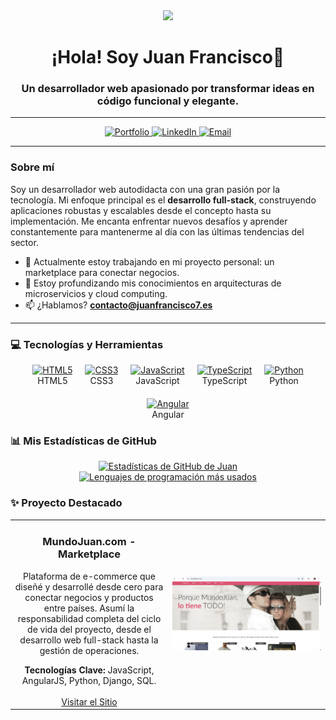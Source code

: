 
<div id="header" align="center">
  <img src="https://media.giphy.com/media/M9gbBd9nbDrOTu1Mqx/giphy.gif" width="100"/>
  <h1 align="center">¡Hola! Soy Juan Francisco👋</h1>
  <h3 align="center">Un desarrollador web apasionado por transformar ideas en código funcional y elegante.</h3>
</div>


<hr/>

<div align="center">
  <a href="https://www.juanfranciscobencomochacin.com/" target="_blank">
    <img src="https://img.shields.io/badge/Mi%20Portfolio-Web-blue?style=for-the-badge&logo=google-chrome&logoColor=white" alt="Portfolio">
  </a>
  <a href="www.linkedin.com/in/juan-francisco-bencomo-chacin-9aa261225" target="_blank">
    <img src="https://img.shields.io/badge/LinkedIn-0077B5?style=for-the-badge&logo=linkedin&logoColor=white" alt="LinkedIn">
  </a>
  <a href="mailto:contacto@juanfrancisco7.es">
    <img src="https://img.shields.io/badge/Email-D14836?style=for-the-badge&logo=gmail&logoColor=white" alt="Email">
  </a>
</div>

---

### Sobre mí

Soy un desarrollador web autodidacta con una gran pasión por la tecnología. Mi enfoque principal es el **desarrollo full-stack**, construyendo aplicaciones robustas y escalables desde el concepto hasta su implementación. Me encanta enfrentar nuevos desafíos y aprender constantemente para mantenerme al día con las últimas tendencias del sector.

- 🔭 Actualmente estoy trabajando en mi proyecto personal: un marketplace para conectar negocios.
- 🌱 Estoy profundizando mis conocimientos en arquitecturas de microservicios y cloud computing.
- 📫 ¿Hablamos? **contacto@juanfrancisco7.es**

---

### 💻 Tecnologías y Herramientas

<div style="display: flex; justify-content: center; flex-wrap: wrap; gap: 20px;">
  <div style="text-align: center;">
    <a href="https://developer.mozilla.org/en-US/docs/Glossary/HTML5">
      <img src="https://raw.githubusercontent.com/danielcranney/readme-generator/main/public/icons/skills/html5-colored.svg" width="48" height="48" alt="HTML5" />
    </a>
    <br>HTML5
  </div>
  <div style="text-align: center;">
    <a href="https://www.w3.org/TR/CSS/">
      <img src="https://raw.githubusercontent.com/danielcranney/readme-generator/main/public/icons/skills/css3-colored.svg" width="48" height="48" alt="CSS3" />
    </a>
    <br>CSS3
  </div>
  <div style="text-align: center;">
    <a href="https://developer.mozilla.org/en-US/docs/Web/JavaScript">
      <img src="https://raw.githubusercontent.com/danielcranney/readme-generator/main/public/icons/skills/javascript-colored.svg" width="48" height="48" alt="JavaScript" />
    </a>
    <br>JavaScript
  </div>
  <div style="text-align: center;">
    <a href="https://www.typescriptlang.org/">
      <img src="https://raw.githubusercontent.com/danielcranney/readme-generator/main/public/icons/skills/typescript-colored.svg" width="48" height="48" alt="TypeScript" />
    </a>
    <br>TypeScript
  </div>
  <div style="text-align: center;">
    <a href="https://www.python.org/">
      <img src="https://raw.githubusercontent.com/danielcranney/readme-generator/main/public/icons/skills/python-colored.svg" width="48" height="48" alt="Python" />
    </a>
    <br>Python
  </div>
  <div style="text-align: center;">
    <a href="https://angular.io/">
      <img src="https://raw.githubusercontent.com/danielcranney/readme-generator/main/public/icons/skills/angular-colored.svg" width="48" height="48" alt="Angular" />
    </a>
    <br>Angular
  </div>
</div>

### 📊 Mis Estadísticas de GitHub

<p align="center">
  <a href="https://github.com/Juanfrancisco7" target="_blank">
    <img height="180em" src="https://github-readme-stats.vercel.app/api?username=Juanfrancisco7&show_icons=true&theme=tokyonight&hide_border=true&include_all_commits=true&count_private=true" alt="Estadísticas de GitHub de Juan" />
  </a>
  <a href="https://github.com/Juanfrancisco7" target="_blank">
    <img height="180em" src="https://github-readme-stats.vercel.app/api/top-langs/?username=Juanfrancisco7&layout=compact&langs_count=8&theme=tokyonight&hide_border=true" alt="Lenguajes de programación más usados" />
  </a>
</p>

### ✨ Proyecto Destacado

<table>
<tr>
<td width="50%">
<h3 align="center">MundoJuan.com - Marketplace</h3>
<div align="center">
<p>Plataforma de e-commerce que diseñé y desarrollé desde cero para conectar negocios y productos entre países. Asumí la responsabilidad completa del ciclo de vida del proyecto, desde el desarrollo web full-stack hasta la gestión de operaciones.</p>
<strong>Tecnologías Clave:</strong> JavaScript, AngularJS, Python, Django, SQL.
<br><br>
<a href="http://www.mundojuan.com" target="_blank">Visitar el Sitio</a>
</div>
</td>
<td width="50%">
<a href="http://www.mundojuan.com" target="_blank">
<img src="https://raw.githubusercontent.com/Juanfrancisco7/Juanfrancisco7/main/Captura%20de%20pantalla%202025-09-19%20175655.png" alt="Preview MundoJuan">
</a>
</td>
</tr>
</table>
